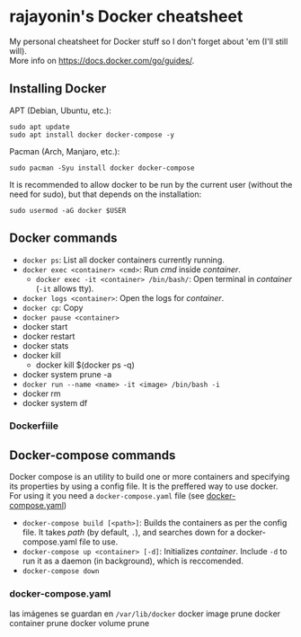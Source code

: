 # rajayonin's Docker cheatsheet
My personal cheatsheet for Docker stuff so I don't forget about 'em (I'll still will).  
More info on https://docs.docker.com/go/guides/.

## Installing Docker
APT (Debian, Ubuntu, etc.):
```
sudo apt update
sudo apt install docker docker-compose -y
```
Pacman (Arch, Manjaro, etc.):
```
sudo pacman -Syu install docker docker-compose
```

It is recommended to allow docker to be run by the current user (without the need for sudo), but that depends on the installation:
```
sudo usermod -aG docker $USER
```

## Docker commands
- `docker ps`: List all docker containers currently running.
- `docker exec <container> <cmd>`: Run _cmd_ inside _container_.
    - `docker exec -it <container> /bin/bash/`: Open terminal in _container_ (`-it` allows tty).
- `docker logs <container>`: Open the logs for _container_.
- `docker cp`: Copy
- `docker pause <container>`
- docker start
- docker restart
- docker stats
- docker kill
    - docker kill $(docker ps -q)
- docker system prune -a
- `docker run --name <name> -it <image> /bin/bash -i`
- docker rm
- docker system df

### Dockerfiile
<!-- TODO -->

## Docker-compose commands
Docker compose is an utility to build one or more containers and specifying its properties by using a config file. It is the preffered way to use docker.  
For using it you need a `docker-compose.yaml` file (see [docker-compose.yaml](#docker-compose.yaml))
- `docker-compose build [<path>]`: Builds the containers as per the config file.  It takes _path_ (by default, `.`), and searches down for a docker-compose.yaml file to use.
- `docker-compose up <container> [-d]`: Initializes _container_. Include `-d` to run it as a daemon (in background), which is reccomended.
- `docker-compose down`


### docker-compose.yaml
<!-- TODO -->

las imágenes se guardan en `/var/lib/docker`
docker image prune
docker container prune
docker volume prune
